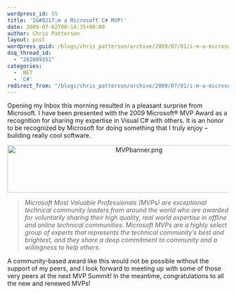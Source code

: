 ```yaml
---
wordpress_id: 55
title: 'I&#8217;m a Microsoft C# MVP!'
date: 2009-07-02T00:14:35+00:00
author: Chris Patterson
layout: post
wordpress_guid: /blogs/chris_patterson/archive/2009/07/01/i-m-a-microsoft-c-mvp.aspx
dsq_thread_id:
  - "262089351"
categories:
  - .NET
  - 'C#'
redirect_from: "/blogs/chris_patterson/archive/2009/07/01/i-m-a-microsoft-c-mvp.aspx/"
---
```

Opening my Inbox this morning resulted in a pleasant surprise from Microsoft. I have been presented with the 2009 Microsoft&reg; MVP Award as a recognition for sharing my expertise in Visual C# with others. It is an honor to be recognized by Microsoft for doing something that I truly enjoy &#8211; building really cool software.

<div style="text-align:center">
  <img src="http://blog.phatboyg.com/wp-content/uploads/2009/07/mvpbanner.png" alt="MVPbanner.png" border="0" width="584" height="108" />
</div>

<p style="text-align:center">
  <blockquote>
    <p>
      <em>Microsoft Most Valuable Professionals (MVPs) are exceptional technical community leaders from around the world who are awarded for voluntarily sharing their high quality, real world expertise in offline and online technical communities. Microsoft MVPs are a highly select group of experts that represents the technical community&#8217;s best and brightest, and they share a deep commitment to community and a willingness to help others.</em>
    </p>
  </blockquote>
  
  <p>
    A community-based award like this would not be possible without the support of my peers, and I look forward to meeting up with some of those very peers at the next MVP Summit! In the meantime, congratulations to all the new and renewed MVPs!
  </p>